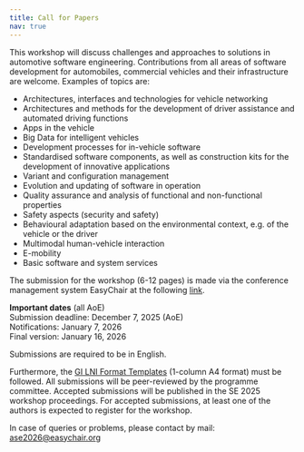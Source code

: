 ```yaml
---
title: Call for Papers
nav: true
---
```


This workshop will discuss challenges and approaches to solutions in automotive software engineering. Contributions from all areas of software development for automobiles, commercial vehicles and their infrastructure are welcome. Examples of topics are:

- Architectures, interfaces and technologies for vehicle networking
- Architectures and methods for the development of driver assistance and automated driving functions
- Apps in the vehicle
- Big Data for intelligent vehicles
- Development processes for in-vehicle software
- Standardised software components, as well as construction kits for the development of innovative applications
- Variant and configuration management
- Evolution and updating of software in operation
- Quality assurance and analysis of functional and non-functional properties
- Safety aspects (security and safety)   
- Behavioural adaptation based on the environmental context, e.g. of the vehicle or the driver
- Multimodal human-vehicle interaction
- E-mobility
- Basic software and system services

The submission for the workshop (6-12 pages) is made via the conference management system EasyChair at the following [link](https://easychair.org/conferences/?conf=ase2025). 

__Important dates__ (all AoE)\
Submission deadline: December 7, 2025 (AoE)\
Notifications: January 7, 2026\
Final version: January 16, 2026

Submissions are required to be in English.

Furthermore, the [GI LNI Format Templates](https://github.com/gi-ev/LNI) (1-column A4 format) must be followed. All submissions will be peer-reviewed by the programme committee. Accepted submissions will be published in the SE 2025 workshop proceedings. For accepted submissions, at least one of the authors is expected to register for the workshop. 

In case of queries or problems, please contact by mail: ase2026@easychair.org

<!-- The CfP is also available as a [PDF document](https://github.com/ASE-Workshop/2024/raw/main/images/ASE2024-WorkshopCfP.pdf). -->

